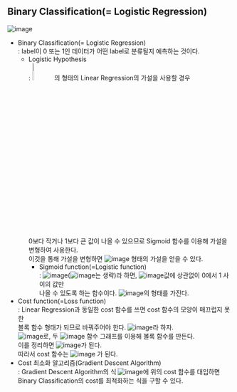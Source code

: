 ## Binary Classification(= Logistic Regression)
![image](https://user-images.githubusercontent.com/55045082/91532231-f96feb00-e948-11ea-9ae1-b919575fccb8.png)
* Binary Classification(= Logistic Regression)  
: label이 0 또는 1인 데이터가 어떤 label로 분류될지 예측하는 것이다.
  * Logistic Hypothesis  
  : <img src="https://user-images.githubusercontent.com/55045082/91532557-74d19c80-e949-11ea-8249-297e0634d648.png" width="10%"></img>
의 형태의 Linear Regression의 가설을 사용할 경우  
0보다 작거나 1보다 큰 값이 나올 수 있으므로 Sigmoid 함수를 이용해 가설을 변형하여 사용한다.  
이것을 통해 가설을 변형하면 ![image](https://user-images.githubusercontent.com/55045082/91533097-486a5000-e94a-11ea-86dd-bf1d12ce8168.png) 형태의 가설을 얻을 수 있다.
    * Sigmoid function(=Logistic function)  
    : ![image](https://user-images.githubusercontent.com/55045082/91532654-8d41b700-e949-11ea-9a59-4e2876d4cb30.png)(![image](https://user-images.githubusercontent.com/55045082/91532666-916dd480-e949-11ea-9e81-db6d81dc791d.png)는 생략)라 하면, ![image](https://user-images.githubusercontent.com/55045082/91532674-9468c500-e949-11ea-85c0-a4a10ee0bb6f.png)값에 상관없이 0에서 1 사이의 값만  
    나올 수 있도록 하는 함수이다. ![image](https://user-images.githubusercontent.com/55045082/91532678-9763b580-e949-11ea-826d-2589234dc6d3.png)의 형태를 가진다. 
 * Cost function(=Loss function)  
 : Linear Regression과 동일한 cost 함수를 쓰면 cost 함수의 모양이 매끄럽지 못한  
 볼록 함수 형태가 되므로 바꿔주어야 한다. ![image](https://user-images.githubusercontent.com/55045082/91533330-abf47d80-e94a-11ea-9bf5-8828f0acdd6a.png)라 하자.  
 ![image](https://user-images.githubusercontent.com/55045082/91533384-c4fd2e80-e94a-11ea-8827-ff140f62eb34.png)로, 두 ![image](https://user-images.githubusercontent.com/55045082/91533398-c7f81f00-e94a-11ea-965c-dff9bfb56719.png) 함수 그래프를 이용해 볼록 함수를 만든다.  
이를 정리하면 ![image](https://user-images.githubusercontent.com/55045082/91533414-ccbcd300-e94a-11ea-8dcf-7da3ff93df18.png)가 된다.  
따라서 cost 함수는 ![image](https://user-images.githubusercontent.com/55045082/91533417-cf1f2d00-e94a-11ea-8c97-2226255a7bd7.png)
가 된다.
 * Cost 최소화 알고리즘(Gradient Descent Algorithm)  
 : Gradient Descent Algorithm의 식 ![image](https://user-images.githubusercontent.com/55045082/91533521-fece3500-e94a-11ea-8f41-0cf52c0c6105.png)에 위의 cost 함수를 대입하면  
 Binary Classification의 cost를 최적화하는 식을 구할 수 있다.
